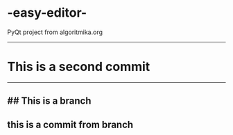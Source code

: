 # -easy-editor-
PyQt project from algoritmika.org
***
# This is a second commit
***
## ## This is a branch
## this is a commit from branch
